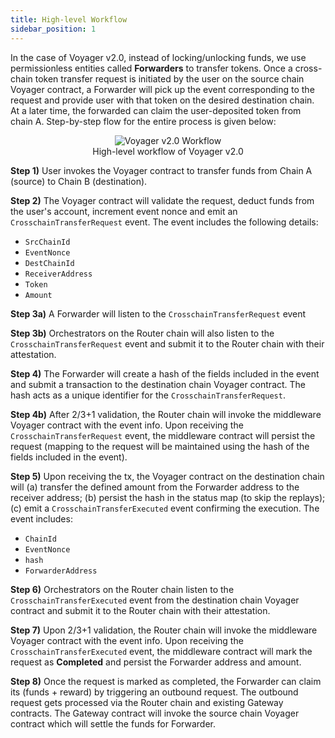 ```yaml
---
title: High-level Workflow
sidebar_position: 1
---
```


In the case of Voyager v2.0, instead of locking/unlocking funds, we use permissionless entities called **Forwarders** to transfer tokens. Once a cross-chain token transfer request is initiated by the user on the source chain Voyager contract, a Forwarder will pick up the event corresponding to the request and provide user with that token on the desired destination chain. At a later time, the forwarded can claim the user-deposited token from chain A. Step-by-step flow for the entire process is given below:

<center><figure><img src={require('./img/trustless-voyager.png').default} alt="Voyager v2.0 Workflow" style={{width: "100%", marginBottom: 12}} /><figcaption>High-level workflow of Voyager v2.0</figcaption></figure></center>

**Step 1)** User invokes the Voyager contract to transfer funds from Chain A (source) to Chain B (destination).

**Step 2)** The Voyager contract will validate the request, deduct funds from the user's account, increment event nonce and emit an `CrosschainTransferRequest` event. The event includes the following details: 
- `SrcChainId`
- `EventNonce`
- `DestChainId`
- `ReceiverAddress`
- `Token`
- `Amount`

**Step 3a)** A Forwarder will listen to the `CrosschainTransferRequest` event

**Step 3b)** Orchestrators on the Router chain will also listen to the `CrosschainTransferRequest` event and submit it to the Router chain with their attestation.

**Step 4)** The Forwarder will create a hash of the fields included in the event and submit a transaction to the destination chain Voyager contract. The hash acts as a unique identifier for the `CrosschainTransferRequest`.

**Step 4b)** After 2/3+1 validation, the Router chain will invoke the middleware Voyager contract with the event info. Upon receiving the `CrosschainTransferRequest` event, the middleware contract will persist the request (mapping to the request will be maintained using the hash of the fields included in the event).

**Step 5)** Upon receiving the tx, the Voyager contract on the destination chain will (a) transfer the defined amount from the Forwarder address to the receiver address; (b) persist the hash in the status map (to skip the replays); (c) emit a `CrosschainTransferExecuted` event confirming the execution. The event includes: 
- `ChainId`
- `EventNonce`
- `hash`
- `ForwarderAddress`

**Step 6)** Orchestrators on the Router chain listen to the `CrosschainTransferExecuted` event from the destination chain Voyager contract and submit it to the Router chain with their attestation.

**Step 7)** Upon 2/3+1 validation, the Router chain will invoke the middleware Voyager contract with the event info. Upon receiving the `CrosschainTransferExecuted` event, the middleware contract will mark the request as **Completed** and persist the Forwarder address and amount.

**Step 8)** Once the request is marked as completed, the Forwarder can claim its (funds + reward) by triggering an outbound request. The outbound request gets processed via the Router chain and existing Gateway contracts. The Gateway contract will invoke the source chain Voyager contract which will settle the funds for Forwarder.

